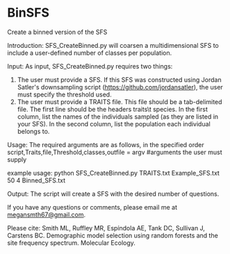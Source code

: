 # BinSFS
Create a binned version of the SFS

Introduction:
SFS_CreateBinned.py will coarsen a multidimensional SFS to include a user-defined number
of classes per population.

Input: 
As input, SFS_CreateBinned.py requires two things: 
1.  The user must provide a SFS. If this SFS was constructed using Jordan Satler's 
    downsampling script (https://github.com/jordansatler), the user must specify the 
    threshold used. 
2.  The user must provide a TRAITS file. This file should be a tab-delimited file. The
    first line should be the headers traits\t species. In the first column, list the names
    of the individuals sampled (as they are listed in your SFS). In the second column, 
    list the population each individual belongs to.

Usage: 
The required arguments are as follows, in the specified order
script,Traits,file,Threshold,classes,outfile = argv #arguments the user must supply

example usage:
python SFS_CreateBinned.py TRAITS.txt Example_SFS.txt 50 4 Binned_SFS.txt

Output: 
The script will create a SFS with the desired number of questions.

If you have any questions or comments, please email me at megansmth67@gmail.com.

Please cite: Smith ML, Ruffley MR, Espíndola AE, Tank DC, Sullivan J, Carstens BC. Demographic model selection using random forests and the site frequency spectrum. Molecular Ecology.
